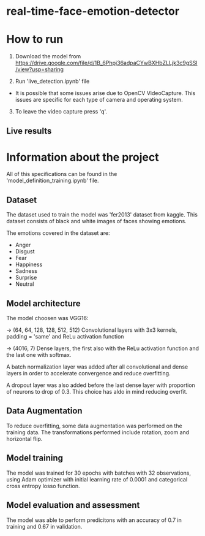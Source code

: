 # real-time-face-emotion-detector

# How to run

1. Download the model from https://drive.google.com/file/d/1B_6Phpj36adpaCYwBXHbZLLjk3c9gSSl/view?usp=sharing

2. Run 'live_detection.ipynb' file

- It is possible that some issues arise due to OpenCV VideoCapture. This issues are specific for each type of camera and operating system.

3. To leave the video capture press 'q'.

## Live results

# Information about the project

All of this specifications can be found in the 'model_definition_training.ipynb' file.

## Dataset

The dataset used to train the model was 'fer2013' dataset from kaggle. This dataset consists of black and white images of faces showing emotions.

The emotions covered in the dataset are:

- Anger
- Disgust
- Fear
- Happiness
- Sadness
- Surprise
- Neutral

## Model architecture

The model choosen was VGG16:

→ (64, 64, 128, 128, 512, 512) Convolutional layers with 3x3 kernels, padding = 'same' and ReLu activation function

→ (4016, 7) Dense layers, the first also with the ReLu activation function and the last one with softmax.

A batch normalization layer was added after all convolutional and dense layers in order to accelerate convergence and reduce overfitting.

A dropout layer was also added before the last dense layer with proportion of neurons to drop of 0.3. This choice has aldo in mind reducing overfit.

## Data Augmentation

To reduce overfitting, some data augmentation was performed on the training data. The transformations performed include rotation, zoom and horizontal flip.

## Model training

The model was trained for 30 epochs with batches with 32 observations, using Adam optimizer with initial learning rate of 0.0001 and categorical cross entropy losso function.

## Model evaluation and assessment

The model was able to perform predicitons with an accuracy of 0.7 in training and 0.67 in validation.

